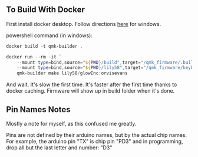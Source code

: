 ## To Build With Docker

First install docker desktop. Follow directions [here](https://docs.docker.com/docker-for-windows/install/) for windows.

powershell command (in windows):

```PowerShell
docker build -t qmk-builder .

docker run --rm -it `
    --mount type=bind,source="${PWD}/build",target="/qmk_firmware/.build" `
    --mount type=bind,source="${PWD}/lily58",target="/qmk_firmware/keyboards/lily58" `
    qmk-builder make lily58/glowEnc:orvisevans
```

And wait. It's slow the first time. It's faster after the first time thanks to docker caching. Firmware will show up in build folder when it's done.

## Pin Names Notes

Mostly a note for myself, as this confused me greatly.

Pins are not defined by their arduino names, but by the actual chip names. For example, the arduino pin "TX" is chip pin "PD3" and in programming, drop all but the last letter and number: "D3"
